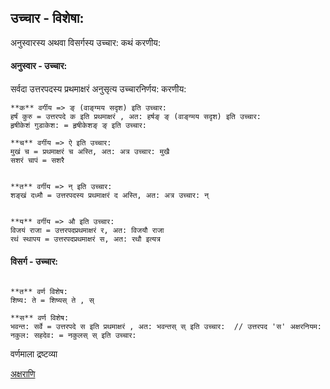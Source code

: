 
## उच्चार - विशेषा:

अनुस्वारस्य अथवा विसर्गस्य उच्चार: कथं करणीय:

#### अनुस्वार - उच्चार:

सर्वदा उत्तरपदस्य प्रथमाक्षरं अनुसृत्य उच्चारनिर्णय: करणीय: 

```
**क** वर्गीय => ङ् (वाङ्ग्मय सदृश) इति उच्चार: 
हर्षं कुरु = उत्तरपदे क इति प्रथमाक्षरं , अत: हर्षङ् ङ् (वाङ्ग्मय सदृश) इति उच्चार:
हृषीकेशं गुडाकेश: = हृषीकेशङ् ङ् इति उच्चार:

**च** वर्गीय => ऐ इति उच्चार:
मुखं च = प्रथमाक्षरं च अस्ति, अत: अत्र उच्चार: मुखै
सशरं चापं = सशरै


**त** वर्गीय => न् इति उच्चार: 
शङ्खं दध्मौ = उत्तरपदस्य प्रथमाक्षरं द अस्ति, अत: अत्र उच्चार: न्


**य** वर्गीय => औ इति उच्चार:
विजयं राजा = उत्तरपदप्रथमाक्षरं र, अत: विजयौ राजा
रथं स्थापय = उत्तरपदप्रथमाक्षरं स, अत: रथौ इत्यत्र
```


#### विसर्ग - उच्चार:

```

**त** वर्ण विशेष:
शिष्य: ते = शिष्यस् ते , स् 

**स** वर्ण विशेष:
भवन्त: सर्वे = उत्तरपदे स इति प्रथमाक्षरं , अत: भवन्तस् स् इति उच्चार:  // उत्तरपद 'स' अक्षरनियम:
नकुल: सहदेव: = नकुलस् स् इति उच्चार:
```



वर्णमाला द्रष्टव्या

[अक्षराणि](./?t=letters)
